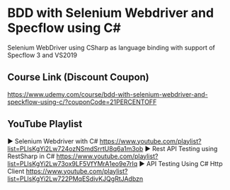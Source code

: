 # BDD with Selenium Webdriver and Specflow using C# 

Selenium WebDriver using CSharp as language binding with support of Specflow 3 and VS2019 

## Course Link (Discount Coupon)

https://www.udemy.com/course/bdd-with-selenium-webdriver-and-speckflow-using-c/?couponCode=21PERCENTOFF

## YouTube Playlist

► Selenium Webdriver with C# https://www.youtube.com/playlist?list=PLlsKgYi2Lw724ozNSmdSrrtU8q6a1m3ob
► Rest API Testing using RestSharp in C# https://www.youtube.com/playlist?list=PLlsKgYi2Lw73ox9LF5VfYMrA1eo9e7rIq
► API Testing Using C# Http Client https://www.youtube.com/playlist?list=PLlsKgYi2Lw722PMqESdivKJQgRtJAdbzn


